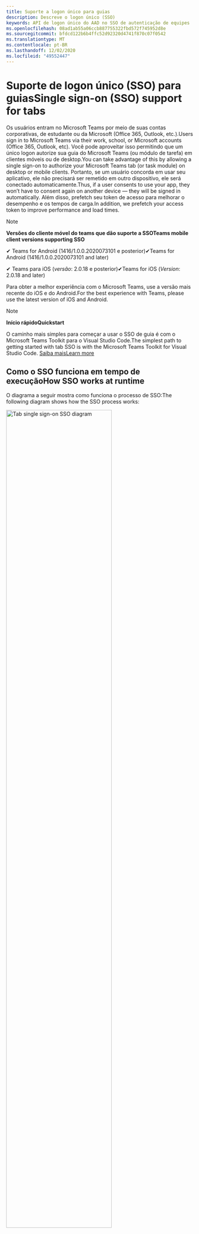 ```yaml
---
title: Suporte a logon único para guias
description: Descreve o logon único (SSO)
keywords: API de logon único do AAD no SSO de autenticação de equipes
ms.openlocfilehash: 08ad1ab55a06ccb887755322fbd572f745952d8e
ms.sourcegitcommit: bfdcd122b6b4ffc52d92320d4741f870c07f0542
ms.translationtype: MT
ms.contentlocale: pt-BR
ms.lasthandoff: 12/02/2020
ms.locfileid: "49552447"
---
```

# <a name="single-sign-on-sso-support-for-tabs"></a><span data-ttu-id="accc4-104">Suporte de logon único (SSO) para guias</span><span class="sxs-lookup"><span data-stu-id="accc4-104">Single sign-on (SSO) support for tabs</span></span>

<span data-ttu-id="accc4-105">Os usuários entram no Microsoft Teams por meio de suas contas corporativas, de estudante ou da Microsoft (Office 365, Outlook, etc.).</span><span class="sxs-lookup"><span data-stu-id="accc4-105">Users sign in to Microsoft Teams via their work, school, or Microsoft accounts (Office 365, Outlook, etc).</span></span> <span data-ttu-id="accc4-106">Você pode aproveitar isso permitindo que um único logon autorize sua guia do Microsoft Teams (ou módulo de tarefa) em clientes móveis ou de desktop.</span><span class="sxs-lookup"><span data-stu-id="accc4-106">You can take advantage of this by allowing a single sign-on to authorize your Microsoft Teams tab (or task module) on desktop or mobile clients.</span></span> <span data-ttu-id="accc4-107">Portanto, se um usuário concorda em usar seu aplicativo, ele não precisará ser remetido em outro dispositivo, ele será conectado automaticamente.</span><span class="sxs-lookup"><span data-stu-id="accc4-107">Thus, if a user consents to use your app, they won’t have to consent again on another device — they will be signed in automatically.</span></span> <span data-ttu-id="accc4-108">Além disso, prefetch seu token de acesso para melhorar o desempenho e os tempos de carga.</span><span class="sxs-lookup"><span data-stu-id="accc4-108">In addition, we prefetch your access token to improve performance and load times.</span></span>

>[!NOTE]
> <span data-ttu-id="accc4-109">**Versões do cliente móvel do teams que dão suporte a SSO**</span><span class="sxs-lookup"><span data-stu-id="accc4-109">**Teams mobile client versions supporting SSO**</span></span>  
>
> <span data-ttu-id="accc4-110">✔ Teams for Android (1416/1.0.0.2020073101 e posterior)</span><span class="sxs-lookup"><span data-stu-id="accc4-110">✔Teams for Android (1416/1.0.0.2020073101 and later)</span></span>
>
> <span data-ttu-id="accc4-111">✔ Teams para iOS (_versão_: 2.0.18 e posterior)</span><span class="sxs-lookup"><span data-stu-id="accc4-111">✔Teams for iOS (_Version_: 2.0.18 and later)</span></span>  
>
> <span data-ttu-id="accc4-112">Para obter a melhor experiência com o Microsoft Teams, use a versão mais recente do iOS e do Android.</span><span class="sxs-lookup"><span data-stu-id="accc4-112">For the best experience with Teams, please use the latest version of iOS and Android.</span></span>

>[!NOTE]
> <span data-ttu-id="accc4-113">**Início rápido**</span><span class="sxs-lookup"><span data-stu-id="accc4-113">**Quickstart**</span></span>  
>
> <span data-ttu-id="accc4-114">O caminho mais simples para começar a usar o SSO de guia é com o Microsoft Teams Toolkit para o Visual Studio Code.</span><span class="sxs-lookup"><span data-stu-id="accc4-114">The simplest path to getting started with tab SSO is with the Microsoft Teams Toolkit for Visual Studio Code.</span></span> [<span data-ttu-id="accc4-115">Saiba mais</span><span class="sxs-lookup"><span data-stu-id="accc4-115">Learn more</span></span>](../../../toolkit/visual-studio-code-tab-sso.md)


## <a name="how-sso-works-at-runtime"></a><span data-ttu-id="accc4-116">Como o SSO funciona em tempo de execução</span><span class="sxs-lookup"><span data-stu-id="accc4-116">How SSO works at runtime</span></span>

<span data-ttu-id="accc4-117">O diagrama a seguir mostra como funciona o processo de SSO:</span><span class="sxs-lookup"><span data-stu-id="accc4-117">The following diagram shows how the SSO process works:</span></span>

<!-- markdownlint-disable MD033 -->
<img src="~/assets/images/tabs/tabs-sso-diagram.png" alt="Tab single sign-on SSO diagram" width="75%"/>

1. <span data-ttu-id="accc4-118">Na guia, é feita uma chamada JavaScript `getAuthToken()` .</span><span class="sxs-lookup"><span data-stu-id="accc4-118">In the tab, a JavaScript call is made to `getAuthToken()`.</span></span> <span data-ttu-id="accc4-119">Isso instrui o Microsoft Teams a obter um token de autenticação para o aplicativo de guia.</span><span class="sxs-lookup"><span data-stu-id="accc4-119">This tells Teams to obtain an authentication token for the tab application.</span></span>
2. <span data-ttu-id="accc4-120">Se esta é a primeira vez que o usuário atual usou seu aplicativo de guia, haverá um prompt de solicitação para o consentimento (se o consentimento for necessário) ou para lidar com a autenticação de depuração (como autenticação de dois fatores).</span><span class="sxs-lookup"><span data-stu-id="accc4-120">If this is the first time the current user has used your tab application, there will be a request prompt to consent (if consent is required) or to handle step-up authentication (such as two-factor authentication).</span></span>
3. <span data-ttu-id="accc4-121">O Microsoft Teams solicita o token do aplicativo guia do ponto de extremidade do Azure AD para o usuário atual.</span><span class="sxs-lookup"><span data-stu-id="accc4-121">Teams requests the tab application token from the Azure AD endpoint for the current user.</span></span>
4. <span data-ttu-id="accc4-122">O Azure AD envia o token do aplicativo guia para o aplicativo Teams.</span><span class="sxs-lookup"><span data-stu-id="accc4-122">Azure AD sends the tab application token to the Teams application.</span></span>
5. <span data-ttu-id="accc4-123">O Microsoft Teams envia o token do aplicativo guia para a guia como parte do objeto de resultado retornado pela `getAuthToken()` chamada.</span><span class="sxs-lookup"><span data-stu-id="accc4-123">Teams sends the tab application token to the tab as part of the result object returned by the `getAuthToken()` call.</span></span>
6. <span data-ttu-id="accc4-124">O token será analisado no aplicativo guia, via JavaScript, para extrair as informações necessárias, como o endereço de email do usuário.</span><span class="sxs-lookup"><span data-stu-id="accc4-124">The token will be parsed in the tab application, via JavaScript, to extract the needed information, such as the user's email address.</span></span>

> [!NOTE]
> <span data-ttu-id="accc4-125">O `getAuthToken()` só é válido para o envio de um conjunto limitado de APIs de nível de usuário — email, perfil, offline_access e OpenID, e não para maiores escopos do Microsoft Graph, como `User.Read` ou `Mail.Read` .</span><span class="sxs-lookup"><span data-stu-id="accc4-125">The `getAuthToken()` is only valid for consenting to a limited set of user-level APIs — email, profile, offline_access and OpenId — and not for further Microsoft Graph scopes such as `User.Read` or `Mail.Read`.</span></span> <span data-ttu-id="accc4-126">Consulte nossa seção no final deste documento para obter soluções alternativas sugeridas se você precisar de [escopos de gráfico adicionais](#apps-that-require-additional-microsoft-graph-scopes).</span><span class="sxs-lookup"><span data-stu-id="accc4-126">See our section at the end of this document for suggested workarounds if you require [additional Graph scopes](#apps-that-require-additional-microsoft-graph-scopes).</span></span>

<span data-ttu-id="accc4-127">A API SSO também funcionará em [módulos de tarefas](../../../task-modules-and-cards/what-are-task-modules.md) que inserem conteúdo da Web.</span><span class="sxs-lookup"><span data-stu-id="accc4-127">The SSO API will also work in [Task Modules](../../../task-modules-and-cards/what-are-task-modules.md) that embed web content.</span></span>

## <a name="develop-an-sso-microsoft-teams-tab"></a><span data-ttu-id="accc4-128">Desenvolver uma guia SSO do Microsoft Teams</span><span class="sxs-lookup"><span data-stu-id="accc4-128">Develop an SSO Microsoft Teams tab</span></span>

<span data-ttu-id="accc4-129">Esta seção descreve as tarefas envolvidas na criação de uma guia do teams que usa SSO.</span><span class="sxs-lookup"><span data-stu-id="accc4-129">This section describes the tasks involved in creating a Teams tab that uses SSO.</span></span> <span data-ttu-id="accc4-130">Essas tarefas são descritas aqui, independente da linguagem e da estrutura.</span><span class="sxs-lookup"><span data-stu-id="accc4-130">These tasks are described here are language- and framework-agnostic.</span></span>

### <a name="1-create-your-azure-active-directory-azure-ad-application"></a><span data-ttu-id="accc4-131">1. criar seu aplicativo do Azure Active Directory (Azure AD)</span><span class="sxs-lookup"><span data-stu-id="accc4-131">1. Create your Azure Active Directory (Azure AD) application</span></span>

#### <a name="registering-your-application-in-theazure-ad-portal-overview"></a><span data-ttu-id="accc4-132">Registrar seu aplicativo na visão geral do[portal do Azure ad](https://azure.microsoft.com/features/azure-portal/) :</span><span class="sxs-lookup"><span data-stu-id="accc4-132">Registering your application in the[Azure AD portal](https://azure.microsoft.com/features/azure-portal/) overview:</span></span>

1. <span data-ttu-id="accc4-133">Obtenha sua [ID de aplicativo do Azure ad](/azure/active-directory/develop/howto-create-service-principal-portal#get-values-for-signing-in).</span><span class="sxs-lookup"><span data-stu-id="accc4-133">Get your [Azure AD Application ID](/azure/active-directory/develop/howto-create-service-principal-portal#get-values-for-signing-in).</span></span>
2. <span data-ttu-id="accc4-134">Especifique as permissões de que seu aplicativo precisa para o ponto de extremidade do Azure AD e, opcionalmente, o Microsoft Graph.</span><span class="sxs-lookup"><span data-stu-id="accc4-134">Specify the permissions that your application needs for the Azure AD endpoint and, optionally, Microsoft Graph.</span></span>
3. <span data-ttu-id="accc4-135">[Conceder permissões](/azure/active-directory/develop/howto-create-service-principal-portal#configure-access-policies-on-resources) para aplicativos de desktop, Web e móveis do teams.</span><span class="sxs-lookup"><span data-stu-id="accc4-135">[Grant permissions](/azure/active-directory/develop/howto-create-service-principal-portal#configure-access-policies-on-resources) for Teams desktop, web, and mobile applications.</span></span>
4. <span data-ttu-id="accc4-136">Pré-autorizar o Microsoft Teams selecionando o botão **Adicionar um escopo** e no painel que é aberto, insira `access_as_user` como o **nome do escopo**.</span><span class="sxs-lookup"><span data-stu-id="accc4-136">Pre-authorize Teams by selecting the **Add a scope** button and in the panel that opens, enter `access_as_user` as the **Scope name**.</span></span>

> [!NOTE]
> <span data-ttu-id="accc4-137">Há algumas restrições importantes que você deve ter em mente:</span><span class="sxs-lookup"><span data-stu-id="accc4-137">There are some important restrictions you should be aware of:</span></span>
>
> * <span data-ttu-id="accc4-138">Só damos suporte a permissões de API do Microsoft Graph em nível de usuário, ou seja, email, perfil, offline_access, OpenId.</span><span class="sxs-lookup"><span data-stu-id="accc4-138">We only support user-level Microsoft Graph API permissions, i.e., email, profile, offline_access, OpenId.</span></span> <span data-ttu-id="accc4-139">Se você precisar acessar outros escopos do Microsoft Graph (como `User.Read` ou `Mail.Read` ), consulte nossa [solução alternativa recomendada](#apps-that-require-additional-microsoft-graph-scopes) no final desta documentação.</span><span class="sxs-lookup"><span data-stu-id="accc4-139">If you need access to other Microsoft Graph scopes (such as `User.Read` or `Mail.Read`), see our [recommended workaround](#apps-that-require-additional-microsoft-graph-scopes) at the end of this documentation.</span></span>
> * <span data-ttu-id="accc4-140">É importante que o nome de domínio do aplicativo seja o mesmo que o nome de domínio que você está registrando para seu aplicativo do Azure AD.</span><span class="sxs-lookup"><span data-stu-id="accc4-140">It's important that your application's domain name is the same as the domain name you've registering for your Azure AD application.</span></span>
> * <span data-ttu-id="accc4-141">No momento, não há suporte para vários domínios por aplicativo.</span><span class="sxs-lookup"><span data-stu-id="accc4-141">We don't currently support multiple domains per app.</span></span>
> * <span data-ttu-id="accc4-142">Não há suporte para aplicativos que usam o `azurewebsites.net` domínio porque são muito comuns e podem ser um risco de segurança.</span><span class="sxs-lookup"><span data-stu-id="accc4-142">We don't support applications that use the `azurewebsites.net` domain because it is too common and may be a security risk.</span></span> <span data-ttu-id="accc4-143">No entanto, estamos buscando ativamente a remoção dessa restrição.</span><span class="sxs-lookup"><span data-stu-id="accc4-143">However, we're actively seeking to remove this restriction.</span></span>

#### <a name="registering-your-app-through-the-azure-active-directory-portal-in-depth"></a><span data-ttu-id="accc4-144">Registrar seu aplicativo por meio do portal do Azure Active Directory em profundidade:</span><span class="sxs-lookup"><span data-stu-id="accc4-144">Registering your app through the Azure Active Directory portal in-depth:</span></span>

1. <span data-ttu-id="accc4-145">Registrar um novo aplicativo no portal [do Azure Active Directory – registros de aplicativos](https://go.microsoft.com/fwlink/?linkid=2083908) .</span><span class="sxs-lookup"><span data-stu-id="accc4-145">Register a new application in the [Azure Active Directory – App Registrations](https://go.microsoft.com/fwlink/?linkid=2083908) portal.</span></span>
2. <span data-ttu-id="accc4-146">Selecione **novo registro** e na *página registrar um aplicativo*, defina os seguintes valores:</span><span class="sxs-lookup"><span data-stu-id="accc4-146">Select **New Registration** and on the *register an application page*, set following values:</span></span>
    * <span data-ttu-id="accc4-147">Defina o **nome** como o nome do aplicativo.</span><span class="sxs-lookup"><span data-stu-id="accc4-147">Set **name** to your app name.</span></span>
    * <span data-ttu-id="accc4-148">Escolha os **tipos de conta com suporte** (qualquer tipo de conta funcionará) ¹</span><span class="sxs-lookup"><span data-stu-id="accc4-148">Choose the **supported account types** (any account type will work) ¹</span></span>
    * <span data-ttu-id="accc4-149">Deixe o **URI de Redirecionamento** vazio.</span><span class="sxs-lookup"><span data-stu-id="accc4-149">Leave **Redirect URI** empty.</span></span>
    * <span data-ttu-id="accc4-150">Escolha **Registrar**.</span><span class="sxs-lookup"><span data-stu-id="accc4-150">Choose **Register**.</span></span>
3. <span data-ttu-id="accc4-151">Na página Visão geral, copie e salve a **ID do aplicativo (cliente)**.</span><span class="sxs-lookup"><span data-stu-id="accc4-151">On the overview page, copy and save the **Application (client) ID**.</span></span> <span data-ttu-id="accc4-152">Você precisará dele mais tarde ao atualizar o manifesto do aplicativo do Microsoft Teams.</span><span class="sxs-lookup"><span data-stu-id="accc4-152">You’ll need it later when updating your Teams application manifest.</span></span>
4. <span data-ttu-id="accc4-153">Em **Gerenciar**, selecione **Expor uma API**.</span><span class="sxs-lookup"><span data-stu-id="accc4-153">Under **Manage**, select **Expose an API**.</span></span> 
5. <span data-ttu-id="accc4-154">Selecione o link **definir** para gerar o URI da ID do aplicativo no formato de `api://{AppID}` .</span><span class="sxs-lookup"><span data-stu-id="accc4-154">Select the **Set** link to generate the Application ID URI in the form of `api://{AppID}`.</span></span> <span data-ttu-id="accc4-155">Insira o nome de domínio totalmente qualificado (com uma barra "/" acrescentada ao final) entre as barras duplas de avanço e o GUID.</span><span class="sxs-lookup"><span data-stu-id="accc4-155">Insert your fully qualified domain name (with a forward slash "/" appended to the end) between the double forward slashes and the GUID.</span></span> <span data-ttu-id="accc4-156">A ID completa deve ter a forma de: `api://fully-qualified-domain-name.com/{AppID}` ²</span><span class="sxs-lookup"><span data-stu-id="accc4-156">The entire ID should have the form of: `api://fully-qualified-domain-name.com/{AppID}` ²</span></span>
    * <span data-ttu-id="accc4-157">ex: `api://subdomain.example.com/00000000-0000-0000-0000-000000000000` .</span><span class="sxs-lookup"><span data-stu-id="accc4-157">ex: `api://subdomain.example.com/00000000-0000-0000-0000-000000000000`.</span></span>
    
    <span data-ttu-id="accc4-158">O nome de domínio totalmente qualificado é o nome de domínio legível para pessoas a partir do qual seu aplicativo é fornecido.</span><span class="sxs-lookup"><span data-stu-id="accc4-158">The fully qualified domain name is the human readable domain name from which your app is served.</span></span> <span data-ttu-id="accc4-159">Se você estiver usando um serviço de encapsulamento como ngrok, será necessário atualizar esse valor sempre que o subdomínio do ngrok for alterado.</span><span class="sxs-lookup"><span data-stu-id="accc4-159">If you are using a tunneling service such as ngrok, you will need to update     this value whenever your ngrok subdomain changes.</span></span> 
6. <span data-ttu-id="accc4-160">Selecione o botão **Adicionar um escopo**.</span><span class="sxs-lookup"><span data-stu-id="accc4-160">Select the **Add a scope** button.</span></span> <span data-ttu-id="accc4-161">No painel que se abre, insira `access_as_user` como o **Nome de escopo**.</span><span class="sxs-lookup"><span data-stu-id="accc4-161">In the panel that opens, enter `access_as_user` as the **Scope name**.</span></span>
7. <span data-ttu-id="accc4-162">Definir **quem pode consentir?** para `Admins and users`</span><span class="sxs-lookup"><span data-stu-id="accc4-162">Set **Who can consent?** to `Admins and users`</span></span>
8. <span data-ttu-id="accc4-163">Preencha os campos para configurar os prompts de consentimento de usuário e administrador com os valores que são apropriados para o `access_as_user` escopo:</span><span class="sxs-lookup"><span data-stu-id="accc4-163">Fill in the fields for configuring the admin and user consent prompts with values that are appropriate for the `access_as_user` scope:</span></span>
    * <span data-ttu-id="accc4-164">**Título do consentimento do administrador:** O Microsoft Teams pode acessar o perfil do usuário.</span><span class="sxs-lookup"><span data-stu-id="accc4-164">**Admin consent title:** Teams can access the user’s profile.</span></span>
    * <span data-ttu-id="accc4-165">**Descrição do consentimento do administrador**: permite que o Teams chame as APIs Web do aplicativo como o usuário atual.</span><span class="sxs-lookup"><span data-stu-id="accc4-165">**Admin consent description**: Allows Teams to call the app’s web APIs as the current user.</span></span>
    * <span data-ttu-id="accc4-166">**Título de consentimento do usuário**: o Teams pode acessar o perfil do usuário e fazer solicitações no nome do usuário.</span><span class="sxs-lookup"><span data-stu-id="accc4-166">**User consent title**: Teams can access the user profile and make requests on the user's behalf.</span></span>
    * <span data-ttu-id="accc4-167">**Descrição do consentimento do usuário:** Habilite o Teams para chamar as APIs deste aplicativo com os mesmos direitos do usuário.</span><span class="sxs-lookup"><span data-stu-id="accc4-167">**User consent description:** Enable Teams to call this app’s APIs with the same rights as the user.</span></span>
9. <span data-ttu-id="accc4-168">Verifique se o **estado** está definido como **habilitado**</span><span class="sxs-lookup"><span data-stu-id="accc4-168">Ensure that **State** is set to **Enabled**</span></span>
10. <span data-ttu-id="accc4-169">Selecione o botão **Adicionar escopo** para salvar</span><span class="sxs-lookup"><span data-stu-id="accc4-169">Select the **Add scope** button to save</span></span> 
    * <span data-ttu-id="accc4-170">A parte de domínio do **nome do escopo** exibida logo abaixo do campo de texto deve coincidir automaticamente com o conjunto de URI da **ID do aplicativo** na etapa anterior, com `/access_as_user` acrescentado ao final:</span><span class="sxs-lookup"><span data-stu-id="accc4-170">The domain part of the **Scope name** displayed just below the text field should automatically match the **Application ID** URI set in the previous step, with `/access_as_user` appended to the end:</span></span>
        * `api://subdomain.example.com/00000000-0000-0000-0000-000000000000/access_as_user`
11. <span data-ttu-id="accc4-171">Na seção **aplicativos cliente autorizados** , identifique os aplicativos que você deseja autorizar para o aplicativo Web do seu aplicativo.</span><span class="sxs-lookup"><span data-stu-id="accc4-171">In the **Authorized client applications** section, identify the applications that you want to authorize for your app’s web application.</span></span> <span data-ttu-id="accc4-172">Selecione *Adicionar um aplicativo cliente*.</span><span class="sxs-lookup"><span data-stu-id="accc4-172">Select *Add a client application*.</span></span> <span data-ttu-id="accc4-173">Insira cada uma das seguintes IDs de cliente e selecione o escopo autorizado que você criou na etapa anterior:</span><span class="sxs-lookup"><span data-stu-id="accc4-173">Enter each of the following client IDs and select the authorized scope you created in the previous step:</span></span>
    * <span data-ttu-id="accc4-174">`1fec8e78-bce4-4aaf-ab1b-5451cc387264` (Aplicativo móvel/aplicativo de área de trabalho do Microsoft Teams)</span><span class="sxs-lookup"><span data-stu-id="accc4-174">`1fec8e78-bce4-4aaf-ab1b-5451cc387264` (Teams mobile/desktop application)</span></span>
    * <span data-ttu-id="accc4-175">`5e3ce6c0-2b1f-4285-8d4b-75ee78787346` (Aplicativo Web do Teams)</span><span class="sxs-lookup"><span data-stu-id="accc4-175">`5e3ce6c0-2b1f-4285-8d4b-75ee78787346` (Teams web application)</span></span>
12. <span data-ttu-id="accc4-176">Navegue até **permissões de API**.</span><span class="sxs-lookup"><span data-stu-id="accc4-176">Navigate to **API Permissions**.</span></span> <span data-ttu-id="accc4-177">Selecione *Adicionar uma permissão*  >  *Microsoft Graph*  >  *as permissões delegadas* do Microsoft Graph e, em seguida, adicione as seguintes permissões da API do Microsoft Graph:</span><span class="sxs-lookup"><span data-stu-id="accc4-177">Select *Add a permission* > *Microsoft Graph* > *Delegated permissions*, then add the following permissions from Microsoft Graph API:</span></span>
    * <span data-ttu-id="accc4-178">User. Read (ativado por padrão)</span><span class="sxs-lookup"><span data-stu-id="accc4-178">User.Read (enabled by default)</span></span>
    * <span data-ttu-id="accc4-179">email</span><span class="sxs-lookup"><span data-stu-id="accc4-179">email</span></span>
    * <span data-ttu-id="accc4-180">offline_access</span><span class="sxs-lookup"><span data-stu-id="accc4-180">offline_access</span></span>
    * <span data-ttu-id="accc4-181">OpenId</span><span class="sxs-lookup"><span data-stu-id="accc4-181">OpenId</span></span>
    * <span data-ttu-id="accc4-182">perfil</span><span class="sxs-lookup"><span data-stu-id="accc4-182">profile</span></span>

13. <span data-ttu-id="accc4-183">Navegar para **autenticação**</span><span class="sxs-lookup"><span data-stu-id="accc4-183">Navigate to **Authentication**</span></span>

    <span data-ttu-id="accc4-184">Se um aplicativo não recebeu o consentimento do administrador de ti, os usuários precisarão fornecer consentimento na primeira vez em que usarem um aplicativo.</span><span class="sxs-lookup"><span data-stu-id="accc4-184">If an app hasn't been granted IT admin consent, users will have to provide consent the first time they use an app.</span></span>

    <span data-ttu-id="accc4-185">Definir um URI de redirecionamento:</span><span class="sxs-lookup"><span data-stu-id="accc4-185">Set a redirect URI:</span></span>
    * <span data-ttu-id="accc4-186">Selecione **Adicionar uma plataforma**.</span><span class="sxs-lookup"><span data-stu-id="accc4-186">Select **Add a platform**.</span></span>
    * <span data-ttu-id="accc4-187">Selecione **Web**.</span><span class="sxs-lookup"><span data-stu-id="accc4-187">Select **web**.</span></span>
    * <span data-ttu-id="accc4-188">Insira o **URI de redirecionamento** para seu aplicativo.</span><span class="sxs-lookup"><span data-stu-id="accc4-188">Enter the **redirect URI** for your app.</span></span> <span data-ttu-id="accc4-189">Essa será a página em que um fluxo de concessão implícito bem-sucedido redirecionará o usuário.</span><span class="sxs-lookup"><span data-stu-id="accc4-189">This will be the page where a successful implicit grant flow will redirect the user.</span></span> <span data-ttu-id="accc4-190">Este será o mesmo nome de domínio totalmente qualificado que você inseriu na etapa 5 seguido pela rota de API onde uma resposta de autenticação deve ser enviada.</span><span class="sxs-lookup"><span data-stu-id="accc4-190">This will be same fully qualified domain name that you entered in step 5 followed by the API route where a authentication response should be sent.</span></span> <span data-ttu-id="accc4-191">Se você estiver seguindo qualquer um dos exemplos do Teams, isso será: `https://subdomain.example.com/auth-end`</span><span class="sxs-lookup"><span data-stu-id="accc4-191">If you are following any of the Teams samples, this will be: `https://subdomain.example.com/auth-end`</span></span>

    <span data-ttu-id="accc4-192">Em seguida, habilite a concessão implícita marcando as seguintes caixas:</span><span class="sxs-lookup"><span data-stu-id="accc4-192">Next, enable implicit grant by checking the following boxes:</span></span>  
    <span data-ttu-id="accc4-193">Token de ID de ✔</span><span class="sxs-lookup"><span data-stu-id="accc4-193">✔ ID Token</span></span>  
    <span data-ttu-id="accc4-194">Token de acesso ✔</span><span class="sxs-lookup"><span data-stu-id="accc4-194">✔ Access Token</span></span>  
    
<span data-ttu-id="accc4-195">Parabéns!</span><span class="sxs-lookup"><span data-stu-id="accc4-195">Congratulations!</span></span> <span data-ttu-id="accc4-196">Você concluiu os pré-requisitos de registro de aplicativo para prosseguir com o aplicativo de guia de SSO.</span><span class="sxs-lookup"><span data-stu-id="accc4-196">You have completed the app registration prerequisites to proceed with your tab SSO app.</span></span>     

> [!NOTE]
>
> * <span data-ttu-id="accc4-197">¹ se o seu aplicativo do Azure AD estiver registrado no _mesmo_ locatário em que você está fazendo uma solicitação de autenticação no Teams, o usuário não será solicitado a fazer o consentimento e receberá um token de acesso imediatamente.</span><span class="sxs-lookup"><span data-stu-id="accc4-197">¹ If your Azure AD app is registered in the _same_ tenant where you're making an authentication request in Teams, the user won't be asked to consent and will be granted an access token right away.</span></span> <span data-ttu-id="accc4-198">Os usuários só precisam concordar com essas permissões se o aplicativo do Azure AD estiver registrado em um locatário diferente.</span><span class="sxs-lookup"><span data-stu-id="accc4-198">Users only need to consent to these permissions if the Azure AD app is registered in a different tenant.</span></span>
> * <span data-ttu-id="accc4-199">² se você receber um erro informando que o domínio já pertence e você é o proprietário, siga o procedimento em [início rápido: Adicione um nome de domínio personalizado ao Azure Active Directory](/azure/active-directory/fundamentals/add-custom-domain) para registrar o domínio e, em seguida, repita a etapa 5, acima.</span><span class="sxs-lookup"><span data-stu-id="accc4-199">² If you get an error stating that the domain is already owned and you are the owner, follow the procedure at [Quickstart: Add a custom domain name to Azure Active Directory](/azure/active-directory/fundamentals/add-custom-domain) to register the domain, and then repeat step 5, above.</span></span> <span data-ttu-id="accc4-200">(Esse erro também pode ocorrer se você não tiver entrado com credenciais de administrador no Office 365 locação).</span><span class="sxs-lookup"><span data-stu-id="accc4-200">(This error can also occur if you aren't signed in with Admin credentials in the Office 365 tenancy).</span></span>
> * <span data-ttu-id="accc4-201">Se você não estiver recebendo o UPN (nome principal do usuário) no token de acesso retornado, você poderá adicioná-lo como uma [declaração opcional](https://docs.microsoft.com/azure/active-directory/develop/active-directory-optional-claims) no Azure AD.</span><span class="sxs-lookup"><span data-stu-id="accc4-201">If you are not receiving the UPN (User Principal Name) in the returned access token, you can add it as an [optional claim](https://docs.microsoft.com/azure/active-directory/develop/active-directory-optional-claims) in Azure AD.</span></span>

### <a name="2-update-your-microsoft-teams-application-manifest"></a><span data-ttu-id="accc4-202">2. atualize seu manifesto de aplicativo do Microsoft Teams</span><span class="sxs-lookup"><span data-stu-id="accc4-202">2. Update your Microsoft Teams application manifest</span></span>

<span data-ttu-id="accc4-203">Adicione novas propriedades ao manifesto do Microsoft Teams:</span><span class="sxs-lookup"><span data-stu-id="accc4-203">Add new properties to your Microsoft Teams manifest:</span></span>

* <span data-ttu-id="accc4-204">**WebApplicationInfo** -o pai dos seguintes elementos:</span><span class="sxs-lookup"><span data-stu-id="accc4-204">**WebApplicationInfo** - The parent of the following elements:</span></span>

> [!div class="checklist"]
> * <span data-ttu-id="accc4-205">**ID** – a ID do cliente do aplicativo.</span><span class="sxs-lookup"><span data-stu-id="accc4-205">**id** - The client ID of the application.</span></span> <span data-ttu-id="accc4-206">Esta é a ID do aplicativo que você obteve como parte do registro do aplicativo com o Azure AD.</span><span class="sxs-lookup"><span data-stu-id="accc4-206">This is the application ID that you obtained as part of registering the application with Azure AD.</span></span>
>* <span data-ttu-id="accc4-207">**Resource** -o domínio e o subdomínio do aplicativo.</span><span class="sxs-lookup"><span data-stu-id="accc4-207">**resource** - The domain and subdomain of your application.</span></span> <span data-ttu-id="accc4-208">Este é o mesmo URI (incluindo o `api://` protocolo) que você registrou ao criar seu `scope` na etapa 6 acima.</span><span class="sxs-lookup"><span data-stu-id="accc4-208">This is the same URI (including the `api://` protocol) that you registered when creating your `scope` in step 6 above.</span></span> <span data-ttu-id="accc4-209">Você não deve incluir o `access_as_user` caminho em seu recurso.</span><span class="sxs-lookup"><span data-stu-id="accc4-209">You shouldn't include the `access_as_user` path in your resource.</span></span> <span data-ttu-id="accc4-210">A parte de domínio desse URI deve corresponder ao domínio, incluindo todos os subdomínios, usados nas URLs do manifesto de aplicativo do Microsoft Teams.</span><span class="sxs-lookup"><span data-stu-id="accc4-210">The domain part of this URI should match the domain, including any subdomains, used in the URLs of your Teams application manifest.</span></span>

```json
"webApplicationInfo": {
  "id": "00000000-0000-0000-0000-000000000000",
  "resource": "api://subdomain.example.com/00000000-0000-0000-0000-000000000000"
}
```

> [!NOTE]
>
>* <span data-ttu-id="accc4-211">O recurso para um aplicativo do AAD normalmente será a raiz da URL do site e a appID (por exemplo, `api://subdomain.example.com/00000000-0000-0000-0000-000000000000` ).</span><span class="sxs-lookup"><span data-stu-id="accc4-211">The resource for an AAD app will usually be the root of its site URL and the appID (e.g. `api://subdomain.example.com/00000000-0000-0000-0000-000000000000`).</span></span> <span data-ttu-id="accc4-212">Também utilizamos esse valor para garantir que sua solicitação seja proveniente do mesmo domínio.</span><span class="sxs-lookup"><span data-stu-id="accc4-212">We also use this value to ensure your request is coming from the same domain.</span></span> <span data-ttu-id="accc4-213">Portanto, certifique-se de que o `contentURL` para sua guia usa os mesmos domínios de sua propriedade de recurso.</span><span class="sxs-lookup"><span data-stu-id="accc4-213">Therefore, make sure that the `contentURL` for your tab uses the same domains as your resource property.</span></span>
>* <span data-ttu-id="accc4-214">Você precisa usar a versão 1,5 ou superior do manifesto para implementar o `webApplicationInfo` campo.</span><span class="sxs-lookup"><span data-stu-id="accc4-214">You need to use manifest version 1.5 or higher to implement the `webApplicationInfo` field.</span></span>

### <a name="3-get-an-authentication-token-from-your-client-side-code"></a><span data-ttu-id="accc4-215">3. Obtenha um token de autenticação do seu código do lado do cliente</span><span class="sxs-lookup"><span data-stu-id="accc4-215">3. Get an authentication token from your client-side code</span></span>

<span data-ttu-id="accc4-216">Veja a aparência da API de autenticação:</span><span class="sxs-lookup"><span data-stu-id="accc4-216">Here's what the authentication API looks like:</span></span>

```javascript
var authTokenRequest = {
  successCallback: function(result) { console.log("Success: " + result); },
  failureCallback: function(error) { console.log("Failure: " + error); }
};
microsoftTeams.authentication.getAuthToken(authTokenRequest);
```

<span data-ttu-id="accc4-217">Quando você chama `getAuthToken` e o consentimento do usuário adicional é necessário (para permissões no nível do usuário), mostraremos uma caixa de diálogo para o usuário incentivando-o a conceder consentimento adicional.</span><span class="sxs-lookup"><span data-stu-id="accc4-217">When you call `getAuthToken` - and additional user consent is required (for user-level permissions) - we will show a dialog to the user encouraging them to grant additional consent.</span></span> 

<span data-ttu-id="accc4-218">Depois de receber o token de acesso no retorno de chamada de êxito, você poderá decodificar o token de acesso para exibir as declarações associadas a esse token.</span><span class="sxs-lookup"><span data-stu-id="accc4-218">Once you've received the access token in the success callback you can decode the access token to view the claims associated with that token.</span></span> <span data-ttu-id="accc4-219">(Opcionalmente, você pode copiar/colar manualmente o token de acesso em uma ferramenta como o [JWT.Io](https://jwt.io/) para inspecionar seu conteúdo).</span><span class="sxs-lookup"><span data-stu-id="accc4-219">(Optionally, you can manually copy/paste the access token into a tool such as [JWT.io](https://jwt.io/) to inspect its contents).</span></span> <span data-ttu-id="accc4-220">Se você não estiver recebendo o UPN (nome principal do usuário) no token de acesso retornado, você poderá adicioná-lo como uma [declaração opcional](https://docs.microsoft.com/azure/active-directory/develop/active-directory-optional-claims) no Azure AD.</span><span class="sxs-lookup"><span data-stu-id="accc4-220">If you are not receiving the UPN (User Principal Name) in the returned access token, you can add it as an [optional claim](https://docs.microsoft.com/azure/active-directory/develop/active-directory-optional-claims) in Azure AD.</span></span>

<p>
    <img src="~/assets/images/tabs/tabs-sso-prompt.png" alt="Tab single sign-on SSO dialog prompt" width="75%"/>
</p>

## <a name="sample-code"></a><span data-ttu-id="accc4-221">Código de exemplo</span><span class="sxs-lookup"><span data-stu-id="accc4-221">Sample code</span></span>

<span data-ttu-id="accc4-222">Visite nosso exemplo de aplicativo: [guias MSTeams de SSO de exemplo-NodeJS](https://github.com/OfficeDev/msteams-tabs-sso-sample-nodejs)</span><span class="sxs-lookup"><span data-stu-id="accc4-222">Visit our sample application: [MSTeams Tabs SSO Sample - Nodejs](https://github.com/OfficeDev/msteams-tabs-sso-sample-nodejs)</span></span>

<span data-ttu-id="accc4-223">O LEIAme explica como configurar seu ambiente de desenvolvimento e como configurar seu aplicativo no Azure AD.</span><span class="sxs-lookup"><span data-stu-id="accc4-223">The README explains how to set up your development environment and how to configure your application in Azure AD.</span></span> <span data-ttu-id="accc4-224">Você também pode encontrar mais informações sobre como o exemplo é estruturado na [seção estrutura de aplicativos](https://github.com/OfficeDev/msteams-tabs-sso-sample-nodejs#app-structure) para ajudar a se familiarizar com a codebase.</span><span class="sxs-lookup"><span data-stu-id="accc4-224">You can also find further information on how the sample is structured in the [app structure section](https://github.com/OfficeDev/msteams-tabs-sso-sample-nodejs#app-structure) to help familiarize yourself with the codebase.</span></span>

## <a name="known-limitations"></a><span data-ttu-id="accc4-225">Limitações conhecidas</span><span class="sxs-lookup"><span data-stu-id="accc4-225">Known Limitations</span></span>

### <a name="apps-that-require-additional-microsoft-graph-scopes"></a><span data-ttu-id="accc4-226">Aplicativos que exigem escopos adicionais do Microsoft Graph</span><span class="sxs-lookup"><span data-stu-id="accc4-226">Apps that require additional Microsoft Graph Scopes</span></span>

<span data-ttu-id="accc4-227">Nossa implementação atual do SSO concede consentimento apenas para permissões no nível do usuário — email, perfil, offline_access, OpenId, não para outras APIs (como User. Read ou mail. Read).</span><span class="sxs-lookup"><span data-stu-id="accc4-227">Our current implementation for SSO only grants consent for user-level permissions — email, profile, offline_access, OpenId — not for other APIs (such as User.Read or Mail.Read).</span></span> <span data-ttu-id="accc4-228">Se seu aplicativo precisar de mais escopos do Microsoft Graph, aqui estão algumas soluções habilitadas:</span><span class="sxs-lookup"><span data-stu-id="accc4-228">If your app needs further Microsoft Graph scopes, here are some enabling workarounds:</span></span>

#### <a name="tenant-admin-consent"></a><span data-ttu-id="accc4-229">Consentimento do administrador do locatário</span><span class="sxs-lookup"><span data-stu-id="accc4-229">Tenant Admin Consent</span></span>

<span data-ttu-id="accc4-230">A abordagem mais simples é obter um administrador de locatários para se concordar em nome da organização.</span><span class="sxs-lookup"><span data-stu-id="accc4-230">The simplest approach is to get a tenant admin to pre-consent on behalf of the organization.</span></span> <span data-ttu-id="accc4-231">Isso significa que os usuários não terão que se concordar com esses escopos e você poderá, então, ser livre para trocar o lado do servidor de token usando o [fluxo em nome](/azure/active-directory/develop/v1-oauth2-on-behalf-of-flow)do AD do Azure AD.</span><span class="sxs-lookup"><span data-stu-id="accc4-231">This means users won’t have to consent to these scopes and you can then be free to exchange the token server side using Azure AD’s [on-behalf-of flow](/azure/active-directory/develop/v1-oauth2-on-behalf-of-flow).</span></span> <span data-ttu-id="accc4-232">Essa solução alternativa é aceitável para aplicativos de linha de negócios internos, mas pode não ser suficiente para desenvolvedores terceirizados que podem não confiar na aprovação do administrador de locatários.</span><span class="sxs-lookup"><span data-stu-id="accc4-232">This workaround is acceptable for internal line-of-business applications but may not be enough for third-party developers who may not be able to rely on tenant admin approval.</span></span>

<span data-ttu-id="accc4-233">Uma maneira simples de conenviar em nome de uma organização (como um administrador de locatários) é visitar:</span><span class="sxs-lookup"><span data-stu-id="accc4-233">A simple way of consenting on behalf of an organization (as a tenant admin) is to visit:</span></span>

* `https://login.microsoftonline.com/common/adminconsent?client_id=<AAD_App_ID>`

#### <a name="asking-for-additional-consent-using-the-auth-api"></a><span data-ttu-id="accc4-234">Solicitar consentimento adicional usando a API de autenticação</span><span class="sxs-lookup"><span data-stu-id="accc4-234">Asking for additional consent using the Auth API</span></span>

<span data-ttu-id="accc4-235">Outra abordagem para obter escopos adicionais do Microsoft Graph é apresentar uma caixa de diálogo de consentimento usando nossa [abordagem existente de autenticação do Azure ad baseada na Web,](~/tabs/how-to/authentication/auth-tab-aad.md#navigate-to-the-authorization-page-from-your-popup-page) que envolve a apresentação de uma caixa de diálogo de consentimento do Azure Active Directory.</span><span class="sxs-lookup"><span data-stu-id="accc4-235">Another approach for getting additional Microsoft Graph scopes is to present a consent dialog using our existing [web-based Azure AD authentication approach](~/tabs/how-to/authentication/auth-tab-aad.md#navigate-to-the-authorization-page-from-your-popup-page) which involves popping up an Azure AD consent dialog.</span></span> <span data-ttu-id="accc4-236">Há algumas adições notáveis:</span><span class="sxs-lookup"><span data-stu-id="accc4-236">There are some notable additions:</span></span>

1. <span data-ttu-id="accc4-237">O token recuperado usando `getAuthToken()` precisa ser trocado no servidor usando o [fluxo em nome do](/azure/active-directory/develop/v2-oauth2-on-behalf-of-flow) Azure ad para obter acesso a essas APIs adicionais do Microsoft Graph.</span><span class="sxs-lookup"><span data-stu-id="accc4-237">The token retrieved using `getAuthToken()` needs to be exchanged server-side using Azure AD [on-behalf-of flow](/azure/active-directory/develop/v2-oauth2-on-behalf-of-flow) to get access to those additional Microsoft Graph APIs.</span></span>
    * <span data-ttu-id="accc4-238">Certifique-se de usar o ponto de extremidade v2 do Microsoft Graph para esta troca</span><span class="sxs-lookup"><span data-stu-id="accc4-238">Be sure to use the v2 Microsoft Graph endpoint for this exchange</span></span>
2. <span data-ttu-id="accc4-239">Se o Exchange falhar, o Azure AD retornará uma exceção de concessão inválida.</span><span class="sxs-lookup"><span data-stu-id="accc4-239">If the exchange fails, Azure AD will return an invalid grant exception.</span></span> <span data-ttu-id="accc4-240">Há geralmente uma de duas mensagens de erro: `invalid_grant` ou `interaction_required`</span><span class="sxs-lookup"><span data-stu-id="accc4-240">There are usually one of two error messages: `invalid_grant` or `interaction_required`</span></span>
3. <span data-ttu-id="accc4-241">Quando o Exchange falhar, você precisará solicitar o consentimento adicional.</span><span class="sxs-lookup"><span data-stu-id="accc4-241">When the exchange fails, then you need to ask for additional consent.</span></span> <span data-ttu-id="accc4-242">Recomendamos que você mostre algumas interfaces de usuário solicitando que o usuário conceda um consentimento adicional.</span><span class="sxs-lookup"><span data-stu-id="accc4-242">We recommend showing some UI asking the user to grant additional consent.</span></span> <span data-ttu-id="accc4-243">Esta interface do usuário deve incluir um botão que dispara uma caixa de diálogo de consentimento do Azure Active Directory usando nossa [API de autenticação do AD do Azure](~/concepts/authentication/auth-silent-aad.md).</span><span class="sxs-lookup"><span data-stu-id="accc4-243">This UI should include a button that triggers an Azure AD consent dialog using our [Azure AD authentication API](~/concepts/authentication/auth-silent-aad.md).</span></span>
4. <span data-ttu-id="accc4-244">Ao solicitar o consentimento adicional do Azure AD, você precisa incluir `prompt=consent` em seu [parâmetro de cadeia de caracteres de consulta](~/tabs/how-to/authentication/auth-silent-aad.md#get-the-user-context) para o Azure ad caso contrário, o Azure ad não solicitará os escopos adicionais.</span><span class="sxs-lookup"><span data-stu-id="accc4-244">When asking for additional consent from Azure AD, you need to include `prompt=consent` in your [query-string-parameter](~/tabs/how-to/authentication/auth-silent-aad.md#get-the-user-context) to Azure AD otherwise Azure AD will not ask for the additional scopes.</span></span>
    * <span data-ttu-id="accc4-245">Em vez de: `?scope={scopes}`</span><span class="sxs-lookup"><span data-stu-id="accc4-245">Instead of: `?scope={scopes}`</span></span>
    * <span data-ttu-id="accc4-246">Use: `?prompt=consent&scope={scopes}`</span><span class="sxs-lookup"><span data-stu-id="accc4-246">Use this: `?prompt=consent&scope={scopes}`</span></span>
    * <span data-ttu-id="accc4-247">Certifique-se de `{scopes}` incluir todos os escopos para os quais você está solicitando o usuário (ex: mail. Read ou User. Read).</span><span class="sxs-lookup"><span data-stu-id="accc4-247">Be sure that `{scopes}` includes all the scopes you are prompting the user for (ex: Mail.Read or User.Read).</span></span>
5. <span data-ttu-id="accc4-248">Depois que o usuário tiver concedido permissão adicional, repita o em em nome de fluxo para obter acesso a essas APIs adicionais.</span><span class="sxs-lookup"><span data-stu-id="accc4-248">Once the user has granted additional permission, retry the on-behalf-of-flow to get access to these additional APIs.</span></span>

### <a name="non-azure-ad-authentication"></a><span data-ttu-id="accc4-249">Autenticação não do Azure AD</span><span class="sxs-lookup"><span data-stu-id="accc4-249">Non-Azure AD Authentication</span></span>

<span data-ttu-id="accc4-250">A solução de autenticação descrita acima só funciona para aplicativos e serviços que dão suporte ao Azure AD como um provedor de identidade.</span><span class="sxs-lookup"><span data-stu-id="accc4-250">The above-described authentication solution only works for apps and services that support Azure AD as an identity provider.</span></span> <span data-ttu-id="accc4-251">Os aplicativos que desejam autenticar usando serviços baseados no AD não-Azure precisam continuar usando o fluxo de [autenticação da Web](~/concepts/authentication.md)baseado em pop-up.</span><span class="sxs-lookup"><span data-stu-id="accc4-251">Apps that want to authenticate using non-Azure AD based services need to continue using the pop-up-based [web authentication flow](~/concepts/authentication.md).</span></span>
